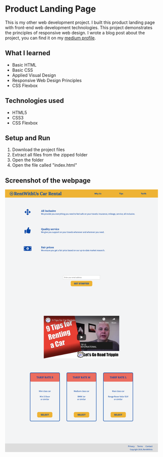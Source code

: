 # Product Landing Page
This is my other web development project. I built this product landing page with front-end web development technologies. This project demonstrates the principles of responsive web design. I wrote a blog post about the project, you can find it on my [medium profile](https://medium.com/@marko.libor/car-rental-product-landing-page-add10d33ce9e).

## What I learned
* Basic HTML
* Basic CSS
* Applied Visual Design
* Responsive Web Design Principles
* CSS Flexbox

## Technologies used
* HTML5
* CSS3
* CSS Flexbox

## Setup and Run
1. Download the project files
2. Extract all files from the zipped folder
3. Open the folder
4. Open the file called "index.html"

## Screenshot of the webpage
![Screenshot of the webpage](./screenshot.png)
